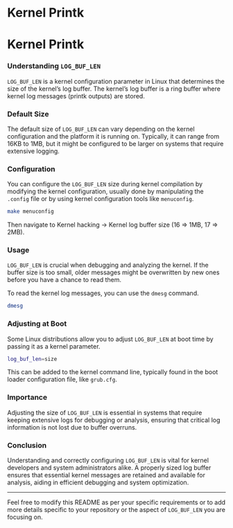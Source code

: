 # Kernel Printk

# Kernel Printk

### Understanding `LOG_BUF_LEN`

`LOG_BUF_LEN` is a kernel configuration parameter in Linux that determines the size of the kernel’s log buffer. The kernel’s log buffer is a ring buffer where kernel log messages (printk outputs) are stored. 

### Default Size

The default size of `LOG_BUF_LEN` can vary depending on the kernel configuration and the platform it is running on. Typically, it can range from 16KB to 1MB, but it might be configured to be larger on systems that require extensive logging.

### Configuration

You can configure the `LOG_BUF_LEN` size during kernel compilation by modifying the kernel configuration, usually done by manipulating the `.config` file or by using kernel configuration tools like `menuconfig`.

```sh
make menuconfig
```

Then navigate to Kernel hacking → Kernel log buffer size (16 => 1MB, 17 => 2MB).

### Usage

`LOG_BUF_LEN` is crucial when debugging and analyzing the kernel. If the buffer size is too small, older messages might be overwritten by new ones before you have a chance to read them.

To read the kernel log messages, you can use the `dmesg` command.

```sh
dmesg
```

### Adjusting at Boot

Some Linux distributions allow you to adjust `LOG_BUF_LEN` at boot time by passing it as a kernel parameter.

```sh
log_buf_len=size
```

This can be added to the kernel command line, typically found in the boot loader configuration file, like `grub.cfg`.

### Importance

Adjusting the size of `LOG_BUF_LEN` is essential in systems that require keeping extensive logs for debugging or analysis, ensuring that critical log information is not lost due to buffer overruns.

### Conclusion

Understanding and correctly configuring `LOG_BUF_LEN` is vital for kernel developers and system administrators alike. A properly sized log buffer ensures that essential kernel messages are retained and available for analysis, aiding in efficient debugging and system optimization.

---

Feel free to modify this README as per your specific requirements or to add more details specific to your repository or the aspect of `LOG_BUF_LEN` you are focusing on.
